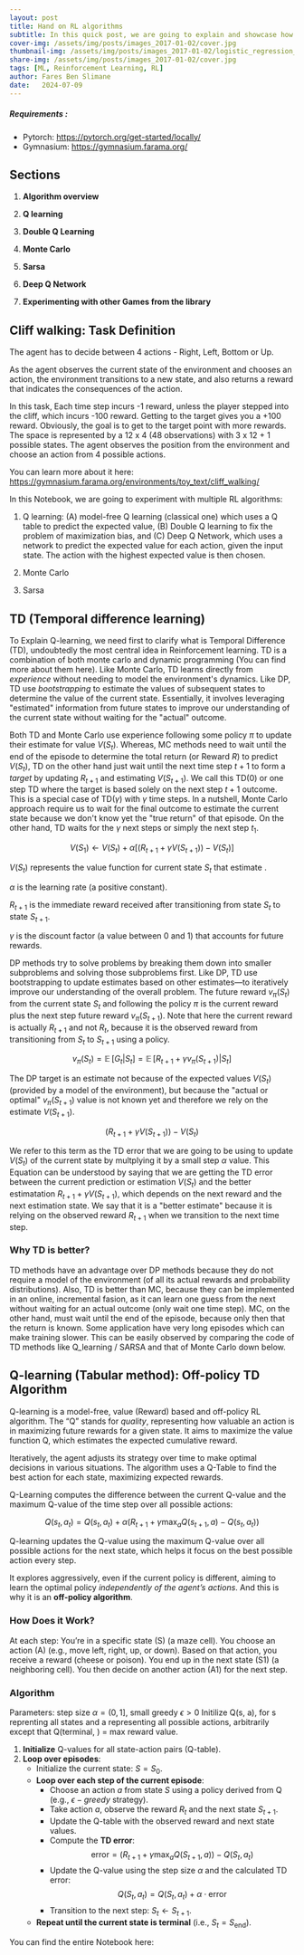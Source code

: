```yaml
---
layout: post
title: Hand on RL algorithms
subtitle: In this quick post, we are going to explain and showcase how to use RL algorithms like: Q learning (model-free version and the DQN version), Sarsa, MC and how they differ, using Pytorch and OpenAI Gymnasium library. 
cover-img: /assets/img/posts/images_2017-01-02/cover.jpg
thumbnail-img: /assets/img/posts/images_2017-01-02/logistic_regression_model.png
share-img: /assets/img/posts/images_2017-01-02/cover.jpg
tags: [ML, Reinforcement Learning, RL]
author: Fares Ben Slimane
date:   2024-07-09
---
```



##### Requirements :

*   Pytorch: https://pytorch.org/get-started/locally/
*   Gymnasium: https://gymnasium.farama.org/

## Sections

1. **Algorithm overview**

2. **Q learning**

3. **Double Q Learning**

4. **Monte Carlo**

5. **Sarsa**

6. **Deep Q Network**

7. **Experimenting with other Games from the library**


## Cliff walking:  Task Definition 

The agent has to decide between 4 actions - Right, Left, Bottom or Up.

As the agent observes the current state of the environment and chooses an action, the environment transitions to a new state, and also returns a reward that indicates the consequences of the action.

In this task, Each time step incurs -1 reward, unless the player stepped into the cliff, which incurs -100 reward. Getting to the target gives you a +100 reward. Obviously, the goal is to get to the target point with more rewards. 
The space is represented by a 12 x 4 (48 observations) with 3 x 12 + 1 possible states. The agent observes the position from the environment and choose an action from 4 possible actions. 

You can learn more about it here:
https://gymnasium.farama.org/environments/toy_text/cliff_walking/

In this Notebook, we are going to experiment with multiple RL algorithms: 

1) Q learning: (A) model-free Q learning (classical one) which uses a Q table to predict the expected value, (B) Double Q learning to fix the problem of maximization bias, and (C) Deep Q Network, which uses a network to predict the expected value for each action, given the input state. The action with the highest expected value is then chosen. 

2) Monte Carlo

3) Sarsa


## TD (Temporal difference learning)

To Explain Q-learning, we need first to clarify what is Temporal Difference (TD), undoubtedly the most central idea in Reinforcement learning. TD is a combination of both monte carlo and dynamic programming (You can find more about them here). Like Monte Carlo, TD learns directly from <i> experience </i> without needing to model the environment's dynamics. Like DP, TD use <i> bootstrapping </i> to estimate the values of subsequent states to determine the value of the current state. Essentially, it involves leveraging "estimated" information from future states to improve our understanding of the current state without waiting for the "actual" outcome. 

Both TD and Monte Carlo use experience following some policy $\pi$ to update their estimate for value $V(S_t)$. Whereas, MC methods need to wait until the end of the episode to determine the total return (or Reward $R$) to predict $V(S_t)$, TD on the other hand just wait until the next time step $t+1$ to form a <i>target</i> by updating $R_{t+1}$ and estimating $V(S_{t+1})$. We call this TD(0) or one step TD where the target is based solely on the next step $t+1$ outcome. This is a special case of TD($\gamma$) with $\gamma$ time steps. In a nutshell, Monte Carlo approach require us to wait for the final outcome to estimate the current state because we don't know yet the "true return" of that episode. On the other hand, TD waits for the $\gamma$ next steps or simply the next step $t_1$.


$$ V(S_1) \leftarrow V(S_t) + \alpha \left[ (R_{t+1} + \gamma V(S_{t+1}) ) - V(S_t) \right] $$

$V(S_t)$ represents the value function for current state $S_t$ that estimate . 

$\alpha$ is the learning rate (a positive constant).

$R_{t+1}$ is the immediate reward received after transitioning from state $S_t$ to state $S_{t+1}$.

$\gamma$ is the discount factor (a value between 0 and 1) that accounts for future rewards.

DP methods try to solve problems by breaking them down into smaller subproblems and solving those subproblems first.
Like DP, TD use bootstrapping to update estimates based on other estimates—to iteratively improve our understanding of the overall problem. The future reward $v_\pi(S_t)$ from the current state $S_t$ and following the policy $\pi$ is the current reward plus the next step future reward $v_\pi(S_{t+1})$. Note that here the current reward is actually $R_{t+1}$ and not $R_t$, because it is the observed reward from transitioning from $S_t$ to $S_{t+1}$ using a policy. 

$$v_\pi(S_t) = \mathop{\mathbb{E}} [G_t | S_t] = \mathop{\mathbb{E}} [R_{t+1} + \gamma v_\pi(S_{t+1}) | S_t]$$

The DP target is an estimate not because of the expected values $V(S_t)$ (provided by a model of the environment), but because the "actual or optimal" $v_\pi(S_{t+1})$ value is not known yet and therefore we rely on the estimate $V(S_{t+1})$.

$$  (R_{t+1} + \gamma V(S_{t+1}) ) - V(S_t) $$

We refer to this term as the TD error that we are going to be using to update $V(S_t)$ of the current state by multplying it by a small step $\alpha$ value. This Equation can be understood by saying that we are getting the TD error between the current prediction or estimation $V(S_t)$ and the better estimatation  $R_{t+1} + \gamma V(S_{t+1})$, which depends on the next reward and the next estimation state. We say that it is a "better estimate" because it is relying on the observed reward $R_{t+1}$ when we transition to the next time step.

### Why TD is better?

TD methods have an advantage over DP methods because they do not require a model of the environment (of all its actual rewards and probability distributions). Also, TD is better than MC, because they can be implemented in an online, incremental fasion, as it can learn one guess from the next without waiting for an actual outcome (only wait one time step). MC, on the other hand, must wait until the end of the episode, because only then that the return is known. Some application have very long episodes which can make training slower. This can be easily observed by comparing the code of TD methods like Q_learning / SARSA and that of Monte Carlo down below.

## Q-learning (Tabular method): Off-policy TD Algorithm

Q-learning is a model-free, value (Reward) based  and off-policy RL algorithm. The “Q” stands for <i>quality</i>, representing how valuable an action is in maximizing future rewards for a given state. It aims to maximize the value function Q, which estimates the expected cumulative reward. 

Iteratively, the agent adjusts its strategy over time to make optimal decisions in various situations. The algorithm uses a Q-Table to find the best action for each state, maximizing expected rewards.

Q-Learning computes the difference between the current Q-value and the maximum Q-value of the time step over all possible actions: 

$$  Q(s_t, a_t) = Q(s_t, a_t) + \alpha \left( R_{t+1} + \gamma \max_a Q(s_{t+1}, a) - Q(s_t, a_t) \right)  $$

Q-learning updates the Q-value using the maximum Q-value over all possible actions for the next state, which helps it focus on the best possible action every step. 

It explores aggressively, even if the current policy is different, aiming to learn the optimal policy <i>independently of the agent’s actions</i>. And this is why it is an <b>off-policy algorithm</b>.

### How Does it Work?

At each step:
You’re in a specific state (S) (a maze cell).
You choose an action (A) (e.g., move left, right, up, or down).
Based on that action, you receive a reward (cheese or poison).
You end up in the next state (S1) (a neighboring cell).
You then decide on another action (A1) for the next step.

### Algorithm 

Parameters: step size $\alpha = (0, 1]$, small greedy $\epsilon > 0$
Initilize Q(s, a), for s reprenting all states and a representing all possible actions, arbitrarily except that Q(terminal, ) = max reward value.

1. **Initialize** Q-values for all state-action pairs (Q-table).
2. **Loop over episodes**:
   - Initialize the current state: $S = S_0$.
   - **Loop over each step of the current episode**:
     - Choose an action $a$ from state $S$ using a policy derived from Q (e.g., $\epsilon-greedy$ strategy).
     - Take action $a$, observe the reward $R_t$ and the next state $S_{t+1}$.
     - Update the Q-table with the observed reward and next state values.
     - Compute the **TD error**:
      $$  \text{error} = (R_{t+1} + \gamma \max_a Q(S_{t+1}, a)) - Q(S_t, a_t) $$
     - Update the Q-value using the step size $\alpha$ and the calculated TD error:
      $$  Q(S_t, a_t) = Q(S_t, a_t) + \alpha \cdot \text{error} $$
     - Transition to the next step: $S_t \leftarrow S_{t+1}$.
   - **Repeat until the current state is terminal** (i.e., $S_t = S_{\text{end}}$).






You can find the entire Notebook here: 
